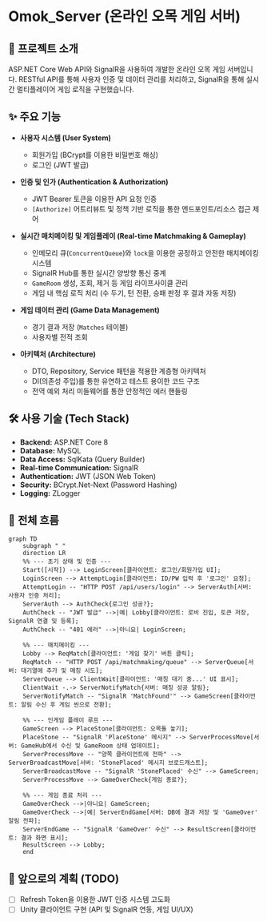 # Omok_Server (온라인 오목 게임 서버)

## 📖 프로젝트 소개

ASP.NET Core Web API와 SignalR을 사용하여 개발한 온라인 오목 게임 서버입니다. RESTful API를 통해 사용자 인증 및 데이터 관리를 처리하고, SignalR을 통해 실시간 멀티플레이어 게임 로직을 구현했습니다.

## ✨ 주요 기능

-   **사용자 시스템 (User System)**
    -   회원가입 (BCrypt를 이용한 비밀번호 해싱)
    -   로그인 (JWT 발급)

-   **인증 및 인가 (Authentication & Authorization)**
    -   JWT Bearer 토큰을 이용한 API 요청 인증
    -   `[Authorize]` 어트리뷰트 및 정책 기반 로직을 통한 엔드포인트/리소스 접근 제어

-   **실시간 매치메이킹 및 게임플레이 (Real-time Matchmaking & Gameplay)**
    -   인메모리 큐(`ConcurrentQueue`)와 `lock`을 이용한 공정하고 안전한 매치메이킹 시스템
    -   SignalR Hub를 통한 실시간 양방향 통신 중계
    -   `GameRoom` 생성, 조회, 제거 등 게임 라이프사이클 관리
    -   게임 내 핵심 로직 처리 (수 두기, 턴 전환, 승패 판정 후 결과 자동 저장)

-   **게임 데이터 관리 (Game Data Management)**
    -   경기 결과 저장 (`Matches` 테이블)
    -   사용자별 전적 조회

-   **아키텍처 (Architecture)**
    -   DTO, Repository, Service 패턴을 적용한 계층형 아키텍처
    -   DI(의존성 주입)를 통한 유연하고 테스트 용이한 코드 구조
    -   전역 예외 처리 미들웨어를 통한 안정적인 에러 핸들링

## 🛠️ 사용 기술 (Tech Stack)

-   **Backend:** ASP.NET Core 8
-   **Database:** MySQL
-   **Data Access:** SqlKata (Query Builder)
-   **Real-time Communication:** SignalR
-   **Authentication:** JWT (JSON Web Token)
-   **Security:** BCrypt.Net-Next (Password Hashing)
-   **Logging:** ZLogger

## 🔄 전체 흐름

```mermaid
graph TD
    subgraph " "
    direction LR
    %% --- 초기 상태 및 인증 ---
    Start([시작]) --> LoginScreen[클라이언트: 로그인/회원가입 UI];
    LoginScreen --> AttemptLogin[클라이언트: ID/PW 입력 후 '로그인' 요청];
    AttemptLogin -- "HTTP POST /api/users/login" --> ServerAuth[서버: 사용자 인증 처리];
    ServerAuth --> AuthCheck{로그인 성공?};
    AuthCheck -- "JWT 발급" -->|예| Lobby[클라이언트: 로비 진입, 토큰 저장, SignalR 연결 및 등록];
    AuthCheck -- "401 에러" -->|아니요| LoginScreen;

    %% --- 매치메이킹 ---
    Lobby --> ReqMatch[클라이언트: '게임 찾기' 버튼 클릭];
    ReqMatch -- "HTTP POST /api/matchmaking/queue" --> ServerQueue[서버: 대기열에 추가 및 매칭 시도];
    ServerQueue --> ClientWait[클라이언트: '매칭 대기 중...' UI 표시];
    ClientWait -.-> ServerNotifyMatch{서버: 매칭 성공 알림};
    ServerNotifyMatch -- "SignalR 'MatchFound'" --> GameScreen[클라이언트: 알림 수신 후 게임 씬으로 전환];
    
    %% --- 인게임 플레이 루프 ---
    GameScreen --> PlaceStone[클라이언트: 오목돌 놓기];
    PlaceStone -- "SignalR 'PlaceStone' 메시지" --> ServerProcessMove[서버: GameHub에서 수신 및 GameRoom 상태 업데이트];
    ServerProcessMove -- "양쪽 클라이언트에 전파" --> ServerBroadcastMove[서버: 'StonePlaced' 메시지 브로드캐스트];
    ServerBroadcastMove -- "SignalR 'StonePlaced' 수신" --> GameScreen;
    ServerProcessMove --> GameOverCheck{게임 종료?};
    
    %% --- 게임 종료 처리 ---
    GameOverCheck -->|아니요| GameScreen;
    GameOverCheck -->|예| ServerEndGame[서버: DB에 결과 저장 및 'GameOver' 알림 전파];
    ServerEndGame -- "SignalR 'GameOver' 수신" --> ResultScreen[클라이언트: 결과 화면 표시];
    ResultScreen --> Lobby;
    end
```

## 🚀 앞으로의 계획 (TODO)

-   [ ] Refresh Token을 이용한 JWT 인증 시스템 고도화
-   [ ] Unity 클라이언트 구현 (API 및 SignalR 연동, 게임 UI/UX)